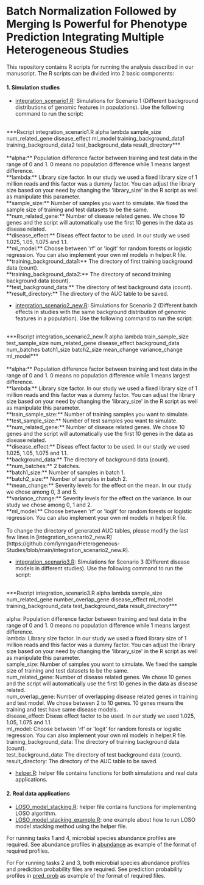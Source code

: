 # Batch Normalization Followed by Merging Is Powerful for Phenotype Prediction Integrating Multiple Heterogeneous Studies

This repository contains R scripts for running the analysis described in our manuscript. 
The R scripts can be divided into 2 basic components:

#### 1. Simulation studies

- [integration_scenario1.R](https://github.com/lynngao/Heterogeneous-Studies/blob/main/integration_scenario1.R): Simulations for Scenario 1 (Different background distributions of genomic features in populations).
Use the following command to run the script:<br/>
<br/>
***Rscript integration_scenario1.R alpha lambda sample_size num_related_gene disease_effect ml_model training_background_data1 training_background_data2 test_background_data result_directory***<br/>
<br/>
**alpha:** Population difference factor between training and test data in the range of 0 and 1. 0 means no population difference while 1 means largest difference.<br/>
**lambda:** Library size factor. In our study we used a fixed library size of 1 million reads and this factor was a dummy factor. You can adjust the library size based on your need by changing the 'library_size' in the R script as well as manipulate this parameter.<br/>
**sample_size:** Number of samples you want to simulate. We fixed the sample size of training and test datasets to be the same.<br/>
**num_related_gene:** Number of disease related genes. We chose 10 genes and the script will automatically use the first 10 genes in the data as disease related.<br/>
**disease_effect:** Diseas effect factor to be used. In our study we used 1.025, 1.05, 1.075 and 1.1.<br/>
**ml_model:** Choose between 'rf' or 'logit' for random forests or logistic regression. You can also implement your own ml models in helper.R file.<br/>
**training_background_data1:** The directory of first training background data (count).<br/>
**training_background_data2:** The directory of second training background data (count).<br/>
**test_background_data:** The directory of test background data (count).<br/>
**result_directory:** The directory of the AUC table to be saved.<br/>


- [integration_scenario2_new.R](https://github.com/lynngao/Heterogeneous-Studies/blob/main/integration_scenario2_new.R): Simulations for Scenario 2 (Different batch effects in studies with the same background distribution of genomic features in a population).
Use the following command to run the script:<br/>
<br/>
***Rscript integration_scenario2_new.R alpha lambda train_sample_size test_sample_size num_related_gene disease_effect background_data num_batches batch1_size batch2_size mean_change variance_change ml_model***<br/>
<br/>
**alpha:** Population difference factor between training and test data in the range of 0 and 1. 0 means no population difference while 1 means largest difference.<br/>
**lambda:** Library size factor. In our study we used a fixed library size of 1 million reads and this factor was a dummy factor. You can adjust the library size based on your need by changing the 'library_size' in the R script as well as manipulate this parameter.<br/>
**train_sample_size:** Number of training samples you want to simulate.<br/>
**test_sample_size:** Number of test samples you want to simulate.<br/>
**num_related_gene:** Number of disease related genes. We chose 10 genes and the script will automatically use the first 10 genes in the data as disease related.<br/>
**disease_effect:** Diseas effect factor to be used. In our study we used 1.025, 1.05, 1.075 and 1.1.<br/>
**background_data:** The directory of background data (count).<br/>
**num_batches:** 2 batches.<br/>
**batch1_size:** Number of samples in batch 1.<br/>
**batch2_size:** Number of samples in batch 2.<br/>
**mean_change:** Severity levels for the effect on the mean. In our study we chose among 0, 3 and 5.<br/>
**variance_change:** Severity levels for the effect on the variance. In our study we chose among 0, 1 and 2.<br/>
**ml_model:** Choose between 'rf' or 'logit' for random forests or logistic regression. You can also implement your own ml models in helper.R file.<br/>
<br/>
To change the directory of generated AUC tables, please modify the last few lines in [integration_scenario2_new.R](https://github.com/lynngao/Heterogeneous-Studies/blob/main/integration_scenario2_new.R).


- [integration_scenario3.R](https://github.com/lynngao/Heterogeneous-Studies/blob/main/integration_scenario3.R): Simulations for Scenario 3 (Different disease models in different studies).
Use the following command to run the script:<br/>
<br/>
***Rscript integration_scenario3.R alpha lambda sample_size num_related_gene number_overlap_gene disease_effect ml_model training_background_data test_background_data result_directory***<br/>
<br/>
alpha: Population difference factor between training and test data in the range of 0 and 1. 0 means no population difference while 1 means largest difference.<br/>
lambda: Library size factor. In our study we used a fixed library size of 1 million reads and this factor was a dummy factor. You can adjust the library size based on your need by changing the 'library_size' in the R script as well as manipulate this parameter.<br/>
sample_size: Number of samples you want to simulate. We fixed the sample size of training and test datasets to be the same.<br/>
num_related_gene: Number of disease related genes. We chose 10 genes and the script will automatically use the first 10 genes in the data as disease related.<br/>
num_overlap_gene: Number of overlapping disease related genes in training and test model. We chose between 2 to 10 genes. 10 genes means the training and test have same disease models.<br/>
disease_effect: Diseas effect factor to be used. In our study we used 1.025, 1.05, 1.075 and 1.1.<br/>
ml_model: Choose between 'rf' or 'logit' for random forests or logistic regression. You can also implement your own ml models in helper.R file.<br/>
training_background_data: The directory of training background data (count).<br/>
test_background_data: The directory of test background data (count).<br/>
result_directory: The directory of the AUC table to be saved.<br/>

- [helper.R](https://github.com/lynngao/Heterogeneous-Studies/blob/main/helper.R): helper file contains functions for both simulations and real data applications.

#### 2. Real data applications
- [LOSO_model_stacking.R](https://github.com/lynngao/CRC_analysis/blob/main/LOSO_model_stacking.R): helper file contains functions for implementing LOSO algorithm.
- [LOSO_model_stacking_example.R](https://github.com/lynngao/CRC_analysis/blob/main/LOSO_model_stacking_example.R): one example about how to run LOSO model stacking method using the helper file.

For running tasks 1 and 4, microbial species abundance profiles are required. See abundance profiles in [abundance](https://github.com/lynngao/CRC_analysis/tree/main/abundance) as example of the format of required profiles.

For For running tasks 2 and 3, both microbial species abundance profiles and prediction probability files are required. See prediction probability profiles in [pred_prob](https://github.com/lynngao/CRC_analysis/tree/main/pred_prob) as example of the format of required files.
